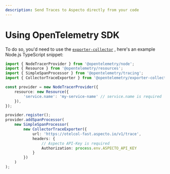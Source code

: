 ```yaml
---
description: Send Traces to Aspecto directly from your code
---
```


# Using OpenTelemetry SDK

To do so, you'd need to use the [`exporter-collector`](https://www.npmjs.com/package/@opentelemetry/exporter-collector) , here's an example Node.js TypeScript snippet:

```typescript
import { NodeTracerProvider } from '@opentelemetry/node';
import { Resource } from '@opentelemetry/resources';
import { SimpleSpanProcessor } from '@opentelemetry/tracing';
import { CollectorTraceExporter } from '@opentelemetry/exporter-collector';

const provider = new NodeTracerProvider({
    resource: new Resource({
        'service.name': 'my-service-name' // service.name is required
    }),
});

provider.register();
provider.addSpanProcessor(
    new SimpleSpanProcessor(
        new CollectorTraceExporter({
            url: 'https://otelcol-fast.aspecto.io/v1/trace',
            headers: {
                // Aspecto API-Key is required
                Authorization: process.env.ASPECTO_API_KEY
            }
        })
    )
);
```



